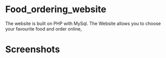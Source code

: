 # Food_ordering_website
  The website is built on PHP with MySql. The Website allows you to choose your favourite food and order online,
# Screenshots
  
